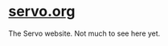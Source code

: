 [servo.org](http://servo.org/)
==============================

The Servo website. Not much to see here yet.
